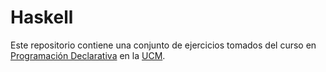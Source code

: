 # Haskell

Este repositorio contiene una conjunto de ejercicios tomados del curso en [Programación Declarativa](https://www.ucm.es/estudios/grado-matematicas-plan-800618) en la [UCM](https://www.ucm.es/ "Universidad Complutense de Madrid").
